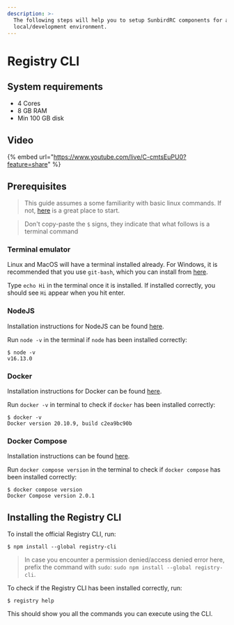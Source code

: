 ```yaml
---
description: >-
  The following steps will help you to setup SunbirdRC components for a
  local/development environment.
---
```


# Registry CLI

## System requirements

* 4 Cores
* 8 GB RAM
* Min 100 GB disk

## Video

{% embed url="https://www.youtube.com/live/C-cmtsEuPU0?feature=share" %}

## Prerequisites

> This guide assumes a some familiarity with basic linux commands. If not, [here](https://ubuntu.com/tutorials/command-line-for-beginners#1-overview) is a great place to start.

> Don't copy-paste the `$` signs, they indicate that what follows is a terminal command

### Terminal emulator

Linux and MacOS will have a terminal installed already. For Windows, it is recommended that you use `git-bash`, which you can install from [here](https://git-scm.com/download/win).

Type `echo Hi` in the terminal once it is installed. If installed correctly, you should see `Hi` appear when you hit enter.

### NodeJS

Installation instructions for NodeJS can be found [here](https://nodejs.org/en/download/package-manager/).

Run `node -v` in the terminal if `node` has been installed correctly:

```
$ node -v
v16.13.0
```

### Docker

Installation instructions for Docker can be found [here](https://docs.docker.com/engine/install/).

Run `docker -v` in terminal to check if `docker` has been installed correctly:

```
$ docker -v
Docker version 20.10.9, build c2ea9bc90b
```

### Docker Compose

Installation instructions can be found [here](https://docs.docker.com/compose/install/).

Run `docker compose version` in the terminal to check if `docker compose` has been installed correctly:

```
$ docker compose version
Docker Compose version 2.0.1
```

## Installing the Registry CLI

To install the official Registry CLI, run:

```
$ npm install --global registry-cli
```

> In case you encounter a permission denied/access denied error here, prefix the command with `sudo`: `sudo npm install --global registry-cli`.

To check if the Registry CLI has been installed correctly, run:

```
$ registry help
```

This should show you all the commands you can execute using the CLI.
